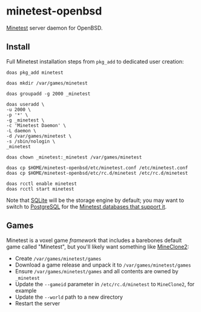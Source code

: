 # minetest-openbsd

[Minetest](https://minetest.net) server daemon for OpenBSD.

## Install

Full Minetest installation steps from `pkg_add` to dedicated user creation:

```
doas pkg_add minetest

doas mkdir /var/games/minetest

doas groupadd -g 2000 _minetest

doas useradd \
-u 2000 \
-p '*' \
-g _minetest \
-c 'Minetest Daemon' \
-L daemon \
-d /var/games/minetest \
-s /sbin/nologin \
_minetest

doas chown _minetest:_minetest /var/games/minetest

doas cp $HOME/minetest-openbsd/etc/minetest.conf /etc/minetest.conf
doas cp $HOME/minetest-openbsd/etc/rc.d/minetest /etc/rc.d/minetest

doas rcctl enable minetest
doas rcctl start minetest
```

Note that [SQLite](https://www.sqlite.org/) will be the storage engine by default; you may want to switch to [PostgreSQL](https://postgresql.org) for the [Minetest databases that support it](https://wiki.minetest.net/Database_backends).

## Games

Minetest is a voxel game _framework_ that includes a barebones default game called "Minetest", but you'll likely want something like [MineClone2](https://git.minetest.land/MineClone2/MineClone2):
- Create `/var/games/minetest/games`
- Download a game release and unpack it to `/var/games/minetest/games`
- Ensure `/var/games/minetest/games` and all contents are owned by `_minetest`
- Update the `--gameid` parameter in `/etc/rc.d/minetest` to `MineClone2`, for example
- Update the `--world` path to a new directory
- Restart the server
